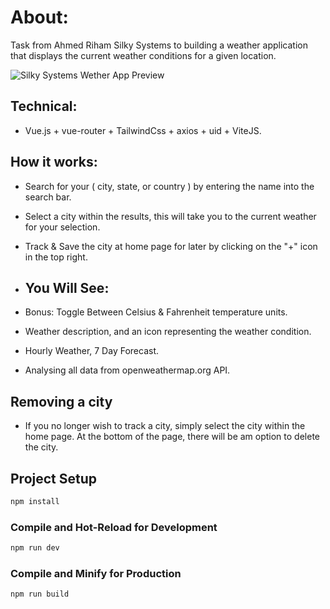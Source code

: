 # About:

Task from Ahmed Riham Silky Systems to building a weather application that displays the current weather conditions for a
given location.

![Silky Systems Wether App Preview](https://res.cloudinary.com/dzxbbqq4l/image/upload/v1691685336/Screenshot_87_ywexxa.png)

## Technical:

- Vue.js + vue-router + TailwindCss + axios + uid + ViteJS.

## How it works:

- Search for your ( city, state, or country ) by entering the name into the search bar.
- Select a city within the results, this will take you to the current weather for your selection.
- Track & Save the city at home page for later by clicking on the "+" icon in the top right.

- ## You Will See:

- Bonus: Toggle Between Celsius & Fahrenheit temperature units.
- Weather description, and an icon representing the weather condition.
- Hourly Weather, 7 Day Forecast.
- Analysing all data from openweathermap.org API.

## Removing a city

- If you no longer wish to track a city, simply select the city within the home page. At the bottom of the page, there will be am option to delete the city.

## Project Setup

```sh
npm install
```

### Compile and Hot-Reload for Development

```sh
npm run dev
```

### Compile and Minify for Production

```sh
npm run build
```
